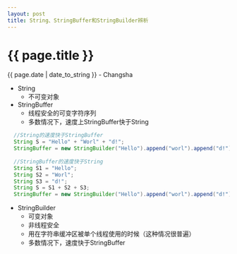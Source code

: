```yaml
---
layout: post
title: String、StringBuffer和StringBuilder辨析
---
```


{{ page.title }}
================

<p class="meta">{{ page.date | date_to_string }} - Changsha</p>

+ String  
  + 不可变对象
+ StringBuffer
  + 线程安全的可变字符序列
  + 多数情况下，速度上StringBuffer快于String  
```java
  //String的速度快于StringBuffer
  String S = "Hello" + "Worl" + "d!";
  StringBuffer = new StringBuilder("Hello").append("worl").append("d!");
  
  //StringBuffer的速度快于String
  String S1 = "Hello";
  String S2 = "Worl";
  String S3 = "d!";
  String S = S1 + S2 + S3;
  StringBuffer = new StringBuilder("Hello").append("worl").append("d!");
```
+ StringBuilder
  + 可变对象
  + 非线程安全
  + 用在字符串缓冲区被单个线程使用的时候（这种情况很普遍）
  + 多数情况下，速度快于StringBuffer